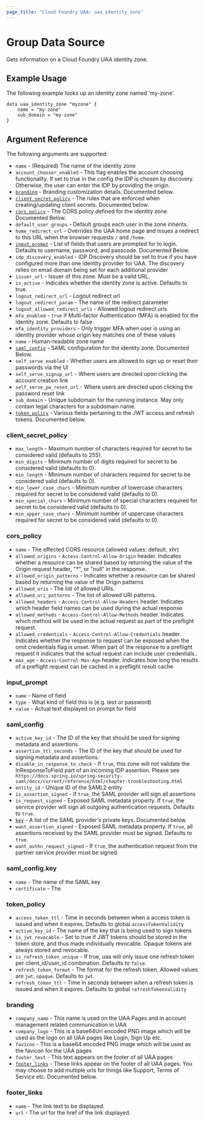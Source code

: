 ```yaml
---
page_title: "Cloud Foundry UAA: uaa_identity_zone"
---
```


# Group Data Source

Gets information on a Cloud Foundry UAA identity zone.

## Example Usage

The following example looks up an identity zone named 'my-zone'.

```
data uaa_identity_zone "myzone" {
    name = "my-zone"
    sub_domain = "my-zone"
}
```

## Argument Reference

The following arguments are supported:

* `name` - (Required) The name of the identity zone
* `account_chooser_enabled` - This flag enables the account choosing functionality. If set to true in the config the IDP is chosen by discovery. Otherwise, the user can enter the IDP by providing the origin.
* [`branding`](#branding) -  Branding customization details.  Documented below.
* [`client_secret_policy`](#client_secret_policy) - The rules that are enforced when creating/updating client secrets. Documented below.
* [`cors_policy`](#cors_policy) - The CORS policy defined for the identity zone. Documented Below.
* `default_user_groups` - Default groups each user in the zone inherits.
* `home_redirect_url` - Overrides the UAA home page and issues a redirect to this URL when the browser requests `/` and `/home`.
* [`input_prompt`](#input_prompt) - List of fields that users are prompted for to login. Defaults to username, password, and passcode. Documented Below.
* `idp_discovery_enabled` - IDP Discovery should be set to true if you have configured more than one identity provider for UAA. The discovery relies on email domain being set for each additional provider
* `issuer_url` - Issuer of this zone. Must be a valid URL.
* `is_active` - Indicates whether the identity zone is active. Defaults to true.
* `logout_redirect_url` - Logout redirect url
* `logout_redirect_param` - The name of the redirect parameter
* `logout_allowed_redirect_urls` - Allowed logout redirect urls
* `mfa_enabled` - `true` if Multi-factor Authentication (MFA) is enabled for the identity zone. Defaults to false
* `mfa_identity_providers` - Only trigger MFA when user is using an identity provider whose origin key matches one of these values
* `name` - Human-readable zone name
* [`saml_config`](#saml_config) - SAML configuration for the identity zone. Documented Below.
* `self_serve_enabled` - 	Whether users are allowed to sign up or reset their passwords via the UI
* `self_serve_signup_url` - Where users are directed upon clicking the account creation link
* `self_serve_pw_reset_url` - Where users are directed upon clicking the password reset link
* `sub_domain` - Unique subdomain for the running instance. May only contain legal characters for a subdomain name.
* [`token_policy`](#token_policy) - Various fields pertaining to the JWT access and refresh tokens.  Documented below.

### client_secret_policy

* `max_length` - Maximum number of characters required for secret to be considered valid (defaults to 255).
* `min_digits` - Minimum number of digits required for secret to be considered valid (defaults to 0).
* `min_length` - Minimum number of characters required for secret to be considered valid (defaults to 0).
* `min_lower_case_chars` - Minimum number of lowercase characters required for secret to be considered valid (defaults to 0).
* `min_special_chars` - Minimum number of special characters required for secret to be considered valid (defaults to 0).
* `min_upper_case_chars` - Minimum number of uppercase characters required for secret to be considered valid (defaults to 0).

### cors_policy

* `name` - The effected CORS resource (allowed values: default, xhr)
* `allowed_origins` - `Access-Control-Allow-Origin` header. Indicates whether a resource can be shared based by returning the value of the Origin request header, "*", or "null" in the response.
* `allowed_origin_patterns` - Indicates whether a resource can be shared based by returning the value of the Origin patterns
* `allowed_uris` - The list of allowed URIs.
* `allowed_uri_patterns` - The list of allowed URI patterns.
* `allowed_headers` - `Access-Control-Allow-Headers` header. Indicates which header field names can be used during the actual response
* `allowed_methods` - `Access-Control-Allow-Methods` header. Indicates which method will be used in the actual request as part of the preflight request.
* `allowed_credentials` - `Access-Control-Allow-Credentials` header. Indicates whether the response to request can be exposed when the omit credentials flag is unset. When part of the response to a preflight request it indicates that the actual request can include user credentials..
* `max_age` - `Access-Control-Max-Age` header. Indicates how long the results of a preflight request can be cached in a preflight result cache

### input_prompt

* `name` - Name of field
* `type` - What kind of field this is (e.g. text or password)
* `value` - Actual text displayed on prompt for field

### saml_config

* `active_key_id` - The ID of the key that should be used for signing metadata and assertions.
* `assertion_ttl_seconds` - The ID of the key that should be used for signing metadata and assertions.
* `disable_in_response_to_check` - If `true`, this zone will not validate the InResponseToField part of an incoming IDP assertion. Please see` https://docs.spring.io/spring-security-saml/docs/current/reference/html/chapter-troubleshooting.html`
* `entity_id` - Unique ID of the SAML2 entity
* `is_assertion_signed` - If `true`, the SAML provider will sign all assertions
* `is_request_signed` - Exposed SAML metadata property. If `true`, the service provider will sign all outgoing authentication requests. Defaults to `true`.
* [`key`](#saml_configkey) - A list of the SAML provider's private keys. Documented below.
* `want_assertion_signed` - Exposed SAML metadata property. If `true`, all assertions received by the SAML provider must be signed. Defaults to `true`.
* `want_authn_request_signed` - If `true`, the authentication request from the partner service provider must be signed.

### saml_config.key
* `name` - The name of the SAML key
* `certificate` - The

### token_policy
* `access_token_ttl` - Time in seconds between when a access token is issued and when it expires. Defaults to global `accessTokenValidity`
* `active_key_id` - The name of the key that is being used to sign tokens
* `is_jwt_revocable` - Set to true if JWT tokens should be stored in the token store, and thus made individually revocable. Opaque tokens are always stored and revocable.
* `is_refresh_token_unique` - If true, uaa will only issue one refresh token per client_id/user_id combination. Defaults to `false`.
* `refresh_token_format` - The format for the refresh token. Allowed values are `jwt`, `opaque`. Defaults to `jwt`.
* `refresh_token_ttl` - Time in seconds between when a refresh token is issued and when it expires. Defaults to global `refreshTokenValidity`
### branding
* `company_name` - This name is used on the UAA Pages and in account management related communication in UAA
* `company_logo` - This is a base64Url encoded PNG image which will be used as the logo on all UAA pages like Login, Sign Up etc.
* `favicon` - This is a base64 encoded PNG image which will be used as the favicon for the UAA pages
* `footer_text` - 	This text appears on the footer of all UAA pages
* [`footer_links`](#footer_links) - These links appear on the footer of all UAA pages. You may choose to add multiple urls for things like Support, Terms of Service etc. Documented below.

### footer_links
* `name` - The link text to be displayed.
* `url` - The url for the href of the link displayed.
